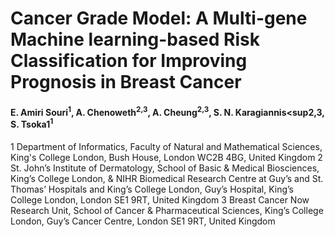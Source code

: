 # Cancer Grade Model: A Multi-gene Machine learning-based Risk Classification for Improving Prognosis in Breast Cancer
#### E. Amiri Souri<sup>1</sup>, A. Chenoweth<sup>2,3</sup>, A. Cheung<sup>2,3</sup>, S. N. Karagiannis<sup2,3</sup>, S. Tsoka1<sup>1</sup>

1 Department of Informatics, Faculty of Natural and Mathematical Sciences, King's College London, Bush House, London WC2B 4BG, United Kingdom 
2 St. John’s Institute of Dermatology, School of Basic & Medical Biosciences, King’s College London, & NIHR Biomedical Research Centre at Guy’s and St. Thomas’ Hospitals and King’s College London, Guy’s Hospital, King’s College London, London SE1 9RT, United Kingdom
3 Breast Cancer Now Research Unit, School of Cancer & Pharmaceutical Sciences, King’s College London, Guy’s Cancer Centre, London SE1 9RT, United Kingdom
